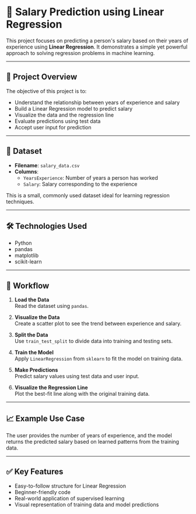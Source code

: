 # 💼 Salary Prediction using Linear Regression

This project focuses on predicting a person's salary based on their years of experience using **Linear Regression**. It demonstrates a simple yet powerful approach to solving regression problems in machine learning.

---

## 📘 Project Overview

The objective of this project is to:
- Understand the relationship between years of experience and salary
- Build a Linear Regression model to predict salary
- Visualize the data and the regression line
- Evaluate predictions using test data
- Accept user input for prediction

---

## 📁 Dataset

- **Filename**: `salary_data.csv`
- **Columns**:
  - `YearsExperience`: Number of years a person has worked
  - `Salary`: Salary corresponding to the experience

This is a small, commonly used dataset ideal for learning regression techniques.

---

## 🛠️ Technologies Used

- Python
- pandas
- matplotlib
- scikit-learn

---

## 🔁 Workflow

1. **Load the Data**  
   Read the dataset using `pandas`.

2. **Visualize the Data**  
   Create a scatter plot to see the trend between experience and salary.

3. **Split the Data**  
   Use `train_test_split` to divide data into training and testing sets.

4. **Train the Model**  
   Apply `LinearRegression` from `sklearn` to fit the model on training data.

5. **Make Predictions**  
   Predict salary values using test data and user input.

6. **Visualize the Regression Line**  
   Plot the best-fit line along with the original training data.

---

## 📈 Example Use Case

The user provides the number of years of experience, and the model returns the predicted salary based on learned patterns from the training data.

---

## ✅ Key Features

- Easy-to-follow structure for Linear Regression
- Beginner-friendly code
- Real-world application of supervised learning
- Visual representation of training data and model predictions

